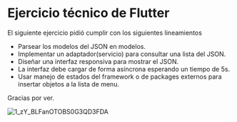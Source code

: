 # Ejercicio técnico de Flutter

El siguiente ejercicio pidió cumplir con los siguientes lineamientos

- Parsear los modelos del JSON en modelos.
- Implementar un adaptador(servicio) para consultar una lista del JSON.
- Diseñar una interfaz responsiva para mostrar el JSON.
- La interfaz debe cargar de forma asíncrona esperando un tiempo de 5s.
- Usar manejo de estados del framework o de packages externos para insertar objetos a la lista de menu.

Gracias por ver.


![1_zY_BLFanOTOBS0G3QD3FDA](https://github.com/user-attachments/assets/a07b8686-5bac-459e-9c3e-bb07dced3251)
